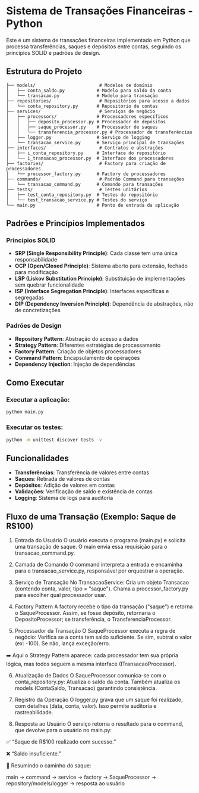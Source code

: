 
# Sistema de Transações Financeiras - Python

Este é um sistema de transações financeiras implementado em Python que processa transferências, saques e depósitos entre contas, seguindo os princípios SOLID e padrões de design.

## Estrutura do Projeto

```
├── models/                        # Modelos de domínio
│   ├── conta_saldo.py            # Modelo para saldo da conta
│   └── transacao.py              # Modelo para transação
├── repositories/                  # Repositórios para acesso a dados
│   └── conta_repository.py       # Repositório de contas
├── services/                      # Serviços de negócio
│   ├── processors/               # Processadores específicos
│   │   ├── deposito_processor.py # Processador de depósitos
│   │   ├── saque_processor.py    # Processador de saques
│   │   └── transferencia_processor.py # Processador de transferências
│   ├── logger.py                 # Serviço de logging
│   └── transacao_service.py      # Serviço principal de transações
├── interfaces/                    # Contratos e abstrações
│   ├── i_conta_repository.py     # Interface do repositório
│   └── i_transacao_processor.py  # Interface dos processadores
├── factories/                     # Factory para criação de processadores
│   └── processor_factory.py      # Factory de processadores
├── commands/                      # Padrão Command para transações
│   └── transacao_command.py      # Comando para transações
├── tests/                         # Testes unitários
│   ├── test_conta_repository.py  # Testes do repositório
│   └── test_transacao_service.py # Testes do serviço
└── main.py                       # Ponto de entrada da aplicação
```

## Padrões e Princípios Implementados

### Princípios SOLID
- **SRP (Single Responsibility Principle)**: Cada classe tem uma única responsabilidade
- **OCP (Open/Closed Principle)**: Sistema aberto para extensão, fechado para modificação
- **LSP (Liskov Substitution Principle)**: Substituição de implementações sem quebrar funcionalidade
- **ISP (Interface Segregation Principle)**: Interfaces específicas e segregadas
- **DIP (Dependency Inversion Principle)**: Dependência de abstrações, não de concretizações

### Padrões de Design
- **Repository Pattern**: Abstração do acesso a dados
- **Strategy Pattern**: Diferentes estratégias de processamento
- **Factory Pattern**: Criação de objetos processadores
- **Command Pattern**: Encapsulamento de operações
- **Dependency Injection**: Injeção de dependências

## Como Executar

### Executar a aplicação:
```bash
python main.py
```

### Executar os testes:
```bash
python -m unittest discover tests -v
```

## Funcionalidades

- **Transferências**: Transferência de valores entre contas
- **Saques**: Retirada de valores de contas
- **Depósitos**: Adição de valores em contas
- **Validações**: Verificação de saldo e existência de contas
- **Logging**: Sistema de logs para auditoria

## Fluxo de uma Transação (Exemplo: Saque de R$100)

1. Entrada do Usuário
O usuário executa o programa (main.py) e solicita uma transação de saque.
O main envia essa requisição para o transacao_command.py.

2. Camada de Comando
O command interpreta a entrada e encaminha para o transacao_service.py, responsável por orquestrar a operação.

3. Serviço de Transação
No TransacaoService:
Cria um objeto Transacao (contendo conta, valor, tipo = "saque").
Chama a processor_factory.py para escolher qual processador usar.

4. Factory Pattern
A factory recebe o tipo da transação ("saque") e retorna o SaqueProcessor.
Assim, se fosse depósito, retornaria o DepositoProcessor; se transferência, o TransferenciaProcessor.

5. Processador da Transação
O SaqueProcessor executa a regra de negócio:
Verifica se a conta tem saldo suficiente.
Se sim, subtrai o valor (ex: -100).
Se não, lança exceção/erro.

➡️ Aqui o Strategy Pattern aparece: cada processador tem sua própria lógica, mas todos seguem a mesma interface (ITransacaoProcessor).

6. Atualização de Dados
O SaqueProcessor comunica-se com o conta_repository.py:
Atualiza o saldo da conta.
Também atualiza os models (ContaSaldo, Transacao) garantindo consistência.

7. Registro da Operação
O logger.py grava que um saque foi realizado, com detalhes (data, conta, valor).
Isso permite auditoria e rastreabilidade.

8. Resposta ao Usuário
O serviço retorna o resultado para o command, que devolve para o usuário no main.py:

✅ “Saque de R$100 realizado com sucesso.”

❌ “Saldo insuficiente.”

📌 Resumindo o caminho do saque:

main → command → service → factory → SaqueProcessor → repository/models/logger → resposta ao usuário
